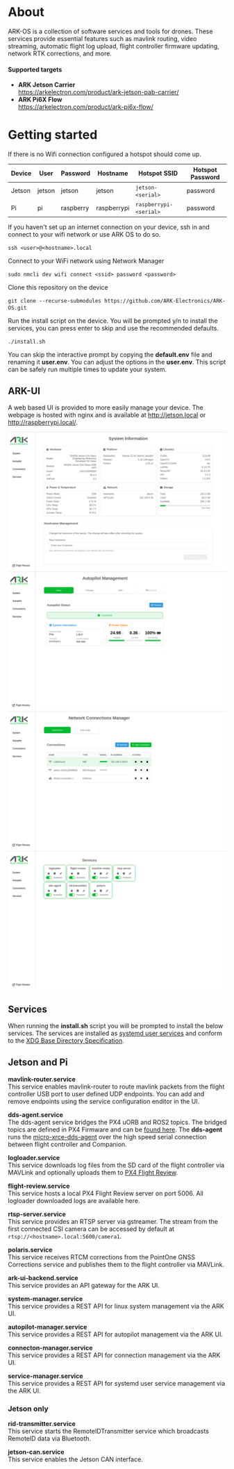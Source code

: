 # About
ARK-OS is a collection of software services and tools for drones. These services provide essential features such as mavlink routing, video streaming, automatic flight log upload, flight controller firmware updating, network RTK corrections, and more.

#### Supported targets
- **ARK Jetson Carrier** <br> https://arkelectron.com/product/ark-jetson-pab-carrier/
- **ARK Pi6X Flow** <br> https://arkelectron.com/product/ark-pi6x-flow/

# Getting started
If there is no Wifi connection configured a hotspot should come up.

| Device | User   | Password | Hostname    | Hotspot SSID           | Hotspot Password |
| ------ | ------ | -------- | ----------- | ---------------------- | ---------------- |
| Jetson | jetson | jetson   | jetson      | `jetson-<serial>`      | password         |
| Pi     | pi     | raspberry       | raspberrypi | `raspberrypi-<serial>` | password         |

If you haven't set up an internet connection on your device, ssh in and connect to your wifi network or use ARK OS to do so.
```
ssh <user>@<hostname>.local
```

Connect to your WiFi network using Network Manager
```
sudo nmcli dev wifi connect <ssid> password <password>
```

Clone this repository on the device
```
git clone --recurse-submodules https://github.com/ARK-Electronics/ARK-OS.git
```
Run the install script on the device. You will be prompted y/n to install the services, you can press enter to skip and use the recommended defaults.
```
./install.sh
```
You can skip the interactive prompt by copying the **default.env** file and renaming it **user.env**. You can adjust the options in the **user.env**. This script can be safely run multiple times to update your system.

## ARK-UI
A web based UI is provided to more easily manage your device. The webpage is hosted with nginx and is available at http://jetson.local or http://raspberrypi.local/.

![alt text](ark-ui1.png)
![alt text](ark-ui2.png)
![alt text](ark-ui3.png)
![alt text](ark-ui4.png)

## Services
When running the **install.sh** script you will be prompted to install the below services. The services are installed as [systemd user services](https://www.unixsysadmin.com/systemd-user-services/) and conform to the [XDG Base Directory Specification](https://specifications.freedesktop.org/basedir-spec/latest/index.html).

## Jetson and Pi

**mavlink-router.service** <br>
This service enables mavlink-router to route mavlink packets from the flight controller USB port to user defined UDP endpoints. You can add and remove endpoints using the service configuration enditor in the UI.

**dds-agent.service** <br>
The dds-agent service bridges the PX4 uORB and ROS2 topics. The bridged topics are defined in PX4 Firmware and can be [found here](https://github.com/PX4/PX4-Autopilot/blob/main/src/modules/uxrce_dds_client/dds_topics.yaml). The **dds-agent** runs the [micro-xrce-dds-agent](https://github.com/eProsima/Micro-XRCE-DDS-Agent) over the high speed serial connection between flight controller and Companion.

**logloader.service** <br>
This service downloads log files from the SD card of the flight controller via MAVLink and optionally uploads them to [PX4 Flight Review](https://review.px4.io/).

**flight-review.service** <br>
This service hosts a local PX4 Flight Review server on port 5006. All logloader downloaded logs are available here.

**rtsp-server.service** <br>
This service provides an RTSP server via gstreamer. The stream from the first connected CSI camera can be accessed by default at `rtsp://<hostname>.local:5600/camera1`.

**polaris.service** <br>
This service receives RTCM corrections from the PointOne GNSS Corrections service and publishes them to the flight controller via MAVLink.

**ark-ui-backend.service** <br>
This service provides an API gateway for the ARK UI.

**system-manager.service** <br>
This service provides a REST API for linux system management via the ARK UI.

**autopilot-manager.service** <br>
This service provides a REST API for autopilot management via the ARK UI.

**connecton-manager.service** <br>
This service provides a REST API for connection management via the ARK UI.

**service-manager.service** <br>
This service provides a REST API for systemd user service management via the ARK UI.

### Jetson only

**rid-transmitter.service** <br>
This service starts the RemoteIDTransmitter service which broadcasts RemoteID data via Bluetooth.

**jetson-can.service** <br>
This service enables the Jetson CAN interface.
